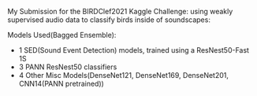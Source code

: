 My Submission for the BIRDClef2021 Kaggle Challenge: using weakly supervised audio data to classify birds inside of soundscapes:


Models Used(Bagged Ensemble):
- 1 SED(Sound Event Detection) models, trained using a ResNest50-Fast 1S
- 3 PANN ResNest50 classifiers
- 4 Other Misc Models(DenseNet121, DenseNet169, DenseNet201, CNN14(PANN pretrained))


